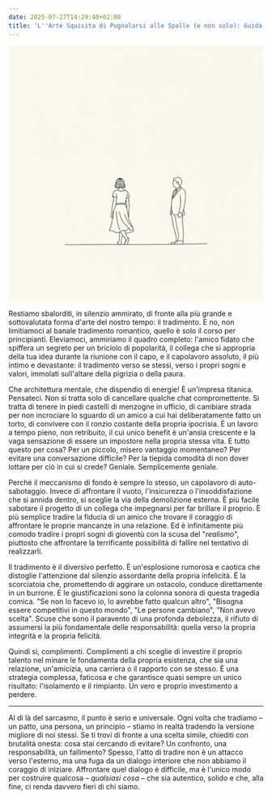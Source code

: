 ```yaml
---
date: 2025-07-27T14:29:40+02:00
title: 'L''Arte Squisita di Pugnalarsi alle Spalle (e non solo): Guida Pratica all''Infelicità'
---
```


![Image](../../../public/static/d766c5ca27264c5c4d68ebbf11e2cd9e.jpg) 

Restiamo sbalorditi, in silenzio ammirato, di fronte alla più grande e sottovalutata forma d'arte del nostro tempo: il tradimento. E no, non limitiamoci al banale tradimento romantico, quello è solo il corso per principianti. Eleviamoci, ammiriamo il quadro completo: l'amico fidato che spiffera un segreto per un briciolo di popolarità, il collega che si appropria della tua idea durante la riunione con il capo, e il capolavoro assoluto, il più intimo e devastante: il tradimento verso se stessi, verso i propri sogni e valori, immolati sull'altare della pigrizia o della paura.

Che architettura mentale, che dispendio di energie! È un'impresa titanica. Pensateci. Non si tratta solo di cancellare qualche chat compromettente. Si tratta di tenere in piedi castelli di menzogne in ufficio, di cambiare strada per non incrociare lo sguardo di un amico a cui hai deliberatamente fatto un torto, di convivere con il ronzio costante della propria ipocrisia. È un lavoro a tempo pieno, non retribuito, il cui unico benefit è un'ansia crescente e la vaga sensazione di essere un impostore nella propria stessa vita. E tutto questo per cosa? Per un piccolo, misero vantaggio momentaneo? Per evitare una conversazione difficile? Per la tiepida comodità di non dover lottare per ciò in cui si crede? Geniale. Semplicemente geniale.

Perché il meccanismo di fondo è sempre lo stesso, un capolavoro di auto-sabotaggio. Invece di affrontare il vuoto, l'insicurezza o l'insoddisfazione che si annida dentro, si sceglie la via della demolizione esterna. È più facile sabotare il progetto di un collega che impegnarsi per far brillare il proprio. È più semplice tradire la fiducia di un amico che trovare il coraggio di affrontare le proprie mancanze in una relazione. Ed è infinitamente più comodo tradire i propri sogni di gioventù con la scusa del "*realismo*", piuttosto che affrontare la terrificante possibilità di fallire nel tentativo di realizzarli.

Il tradimento è il diversivo perfetto. È un'esplosione rumorosa e caotica che distoglie l'attenzione dal silenzio assordante della propria infelicità. È la scorciatoia che, promettendo di aggirare un ostacolo, conduce direttamente in un burrone. E le giustificazioni sono la colonna sonora di questa tragedia comica. "Se non lo facevo io, lo avrebbe fatto qualcun altro", "Bisogna essere competitivi in questo mondo", "Le persone cambiano", "Non avevo scelta". Scuse che sono il paravento di una profonda debolezza, il rifiuto di assumersi la più fondamentale delle responsabilità: quella verso la propria integrità e la propria felicità.

Quindi sì, complimenti. Complimenti a chi sceglie di investire il proprio talento nel minare le fondamenta della propria esistenza, che sia una relazione, un'amicizia, una carriera o il rapporto con se stesso. È una strategia complessa, faticosa e che garantisce quasi sempre un unico risultato: l'isolamento e il rimpianto. Un vero e proprio investimento a perdere.

***

Al di là del sarcasmo, il punto è serio e universale. Ogni volta che tradiamo – un patto, una persona, un principio – stiamo in realtà tradendo la versione migliore di noi stessi. Se ti trovi di fronte a una scelta simile, chiediti con brutalità onesta: cosa stai cercando di evitare? Un confronto, una responsabilità, un fallimento? Spesso, l'atto di tradire non è un attacco verso l'esterno, ma una fuga da un dialogo interiore che non abbiamo il coraggio di iniziare. Affrontare quel dialogo è difficile, ma è l'unico modo per costruire qualcosa – *qualsiasi cosa* – che sia autentico, solido e che, alla fine, ci renda davvero fieri di chi siamo.

